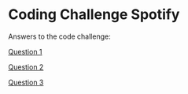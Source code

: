 # Coding Challenge Spotify

Answers to the code challenge:

[Question 1](https://github.com/bruno78/coding-challenge-spotify/blob/master/src/com/brunogtavares/SortByStrings.java)

[Question 2](https://github.com/bruno78/coding-challenge-spotify/blob/master/src/com/brunogtavares/DecodeString.java)

[Question 3](https://github.com/bruno78/coding-challenge-spotify/blob/master/src/com/brunogtavares/ChangePossibilities.java)